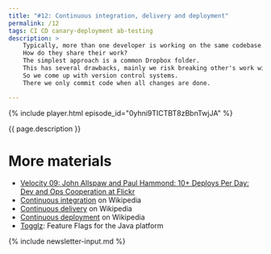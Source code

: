 ```yaml
---
title: "#12: Continuous integration, delivery and deployment"
permalink: /12
tags: CI CD canary-deployment ab-testing
description: >
    Typically, more than one developer is working on the same codebase.
    How do they share their work?
    The simplest approach is a common Dropbox folder.
    This has several drawbacks, mainly we risk breaking other's work with our half-done features.
    So we come up with version control systems.
    There we only commit code when all changes are done.

---
```


{% include player.html episode_id="0yhni9TICTBT8zBbnTwjJA" %}

{{ page.description }}

# More materials

* [Velocity 09: John Allspaw and Paul Hammond: 10+ Deploys Per Day: Dev and Ops Cooperation at Flickr](https://www.youtube.com/watch?v=LdOe18KhtT4)
* [Continuous integration](https://en.wikipedia.org/wiki/Continuous_integration) on Wikipedia
* [Continuous delivery](https://en.wikipedia.org/wiki/Continuous_delivery) on Wikipedia
* [Continuous deployment](https://en.wikipedia.org/wiki/Continuous_deployment) on Wikipedia
* [Togglz](https://www.togglz.org/): Feature Flags for the Java platform

{% include newsletter-input.md %}
